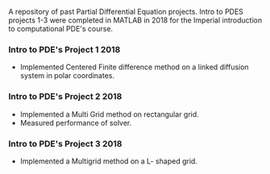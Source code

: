 A repository of past Partial Differential Equation projects. Intro to PDES projects 1-3 were completed in MATLAB in 2018 for the Imperial introduction to computational PDE's course.

### Intro to PDE's Project 1 2018
*  Implemented Centered Finite difference method on a linked diffusion system in polar coordinates.

### Intro to PDE's Project 2 2018
*  Implemented a Multi Grid method on rectangular grid.
*  Measured performance of solver.  
### Intro to PDE's Project 3 2018
*  Implemented a Multigrid method on a L- shaped grid.




